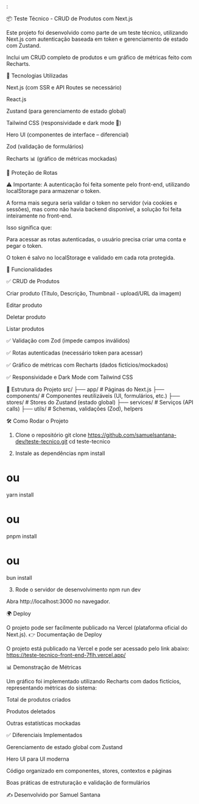 :

📦 Teste Técnico - CRUD de Produtos com Next.js

Este projeto foi desenvolvido como parte de um teste técnico, utilizando Next.js com autenticação baseada em token e gerenciamento de estado com Zustand.

Inclui um CRUD completo de produtos e um gráfico de métricas feito com Recharts.

🚀 Tecnologias Utilizadas

Next.js (com SSR e API Routes se necessário)

React.js

Zustand (para gerenciamento de estado global)

Tailwind CSS (responsividade e dark mode 🌙)

Hero UI (componentes de interface – diferencial)

Zod (validação de formulários)

Recharts 📊 (gráfico de métricas mockadas)

🔐 Proteção de Rotas

⚠️ Importante:
A autenticação foi feita somente pelo front-end, utilizando localStorage para armazenar o token.

A forma mais segura seria validar o token no servidor (via cookies e sessões), mas como não havia backend disponível, a solução foi feita inteiramente no front-end.

Isso significa que:

Para acessar as rotas autenticadas, o usuário precisa criar uma conta e pegar o token.

O token é salvo no localStorage e validado em cada rota protegida.

📌 Funcionalidades

✅ CRUD de Produtos

Criar produto (Título, Descrição, Thumbnail - upload/URL da imagem)

Editar produto

Deletar produto

Listar produtos

✅ Validação com Zod (impede campos inválidos)

✅ Rotas autenticadas (necessário token para acessar)

✅ Gráfico de métricas com Recharts (dados fictícios/mockados)

✅ Responsividade e Dark Mode com Tailwind CSS

📂 Estrutura do Projeto
src/
 ├── app/              # Páginas do Next.js
 ├── components/       # Componentes reutilizáveis (UI, formulários, etc.)
 ├── stores/           # Stores do Zustand (estado global)
 ├── services/         # Serviços (API calls)
 ├── utils/            # Schemas, validações (Zod), helpers

🛠️ Como Rodar o Projeto
1. Clone o repositório
git clone https://github.com/samuelsantana-dev/teste-tecnico.git
cd teste-tecnico

2. Instale as dependências
npm install
# ou
yarn install
# ou
pnpm install
# ou
bun install

3. Rode o servidor de desenvolvimento
npm run dev


Abra http://localhost:3000
 no navegador.

🌍 Deploy

O projeto pode ser facilmente publicado na Vercel (plataforma oficial do Next.js).
👉 Documentação de Deploy

O projeto está publicado na Vercel e pode ser acessado pelo link abaixo:
https://teste-tecnico-front-end-7flh.vercel.app/

📊 Demonstração de Métricas

Um gráfico foi implementado utilizando Recharts com dados fictícios, representando métricas do sistema:

Total de produtos criados

Produtos deletados

Outras estatísticas mockadas

✅ Diferenciais Implementados

Gerenciamento de estado global com Zustand

Hero UI para UI moderna

Código organizado em componentes, stores, contextos e páginas

Boas práticas de estruturação e validação de formulários

✍️ Desenvolvido por Samuel Santana